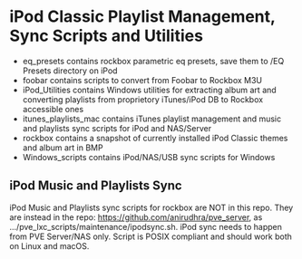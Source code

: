 # iPod Classic Playlist Management, Sync Scripts and Utilities

* eq_presets contains rockbox parametric eq presets, save them to /EQ Presets directory on iPod
* foobar contains scripts to convert from Foobar to Rockbox M3U
* iPod_Utilities contains Windows utilities for extracting album art and converting playlists from proprietory iTunes/iPod DB to Rockbox accessible ones
* itunes_playlists_mac contains iTunes playlist management and music and playlists sync scripts for iPod and NAS/Server
* rockbox contains a snapshot of currently installed iPod Classic themes and album art in BMP
* Windows_scripts contains iPod/NAS/USB sync scripts for Windows

## iPod Music and Playlists Sync

iPod Music and Playlists sync scripts for rockbox are NOT in this repo. They are instead in the repo: https://github.com/anirudhra/pve_server, as .../pve_lxc_scripts/maintenance/ipodsync.sh. iPod sync needs to happen from PVE Server/NAS only. Script is POSIX compliant and should work both on Linux and macOS.
